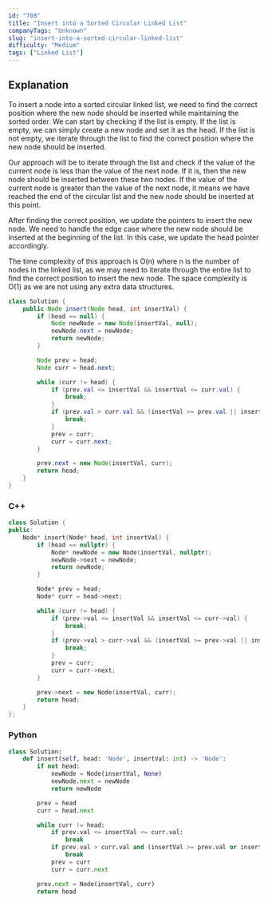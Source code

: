 ```yaml
---
id: "708"
title: "Insert into a Sorted Circular Linked List"
companyTags: "Unknown"
slug: "insert-into-a-sorted-circular-linked-list"
difficulty: "Medium"
tags: ["Linked List"]
---
```


## Explanation

To insert a node into a sorted circular linked list, we need to find the correct position where the new node should be inserted while maintaining the sorted order. We can start by checking if the list is empty. If the list is empty, we can simply create a new node and set it as the head. If the list is not empty, we iterate through the list to find the correct position where the new node should be inserted.

Our approach will be to iterate through the list and check if the value of the current node is less than the value of the next node. If it is, then the new node should be inserted between these two nodes. If the value of the current node is greater than the value of the next node, it means we have reached the end of the circular list and the new node should be inserted at this point.

After finding the correct position, we update the pointers to insert the new node. We need to handle the edge case where the new node should be inserted at the beginning of the list. In this case, we update the head pointer accordingly.

The time complexity of this approach is O(n) where n is the number of nodes in the linked list, as we may need to iterate through the entire list to find the correct position to insert the new node. The space complexity is O(1) as we are not using any extra data structures.

```java
class Solution {
    public Node insert(Node head, int insertVal) {
        if (head == null) {
            Node newNode = new Node(insertVal, null);
            newNode.next = newNode;
            return newNode;
        }

        Node prev = head;
        Node curr = head.next;

        while (curr != head) {
            if (prev.val <= insertVal && insertVal <= curr.val) {
                break;
            }
            if (prev.val > curr.val && (insertVal >= prev.val || insertVal <= curr.val)) {
                break;
            }
            prev = curr;
            curr = curr.next;
        }

        prev.next = new Node(insertVal, curr);
        return head;
    }
}
```

### C++

```cpp
class Solution {
public:
    Node* insert(Node* head, int insertVal) {
        if (head == nullptr) {
            Node* newNode = new Node(insertVal, nullptr);
            newNode->next = newNode;
            return newNode;
        }

        Node* prev = head;
        Node* curr = head->next;

        while (curr != head) {
            if (prev->val <= insertVal && insertVal <= curr->val) {
                break;
            }
            if (prev->val > curr->val && (insertVal >= prev->val || insertVal <= curr->val)) {
                break;
            }
            prev = curr;
            curr = curr->next;
        }

        prev->next = new Node(insertVal, curr);
        return head;
    }
};
```

### Python

```python
class Solution:
    def insert(self, head: 'Node', insertVal: int) -> 'Node':
        if not head:
            newNode = Node(insertVal, None)
            newNode.next = newNode
            return newNode

        prev = head
        curr = head.next

        while curr != head:
            if prev.val <= insertVal <= curr.val:
                break
            if prev.val > curr.val and (insertVal >= prev.val or insertVal <= curr.val):
                break
            prev = curr
            curr = curr.next

        prev.next = Node(insertVal, curr)
        return head
```